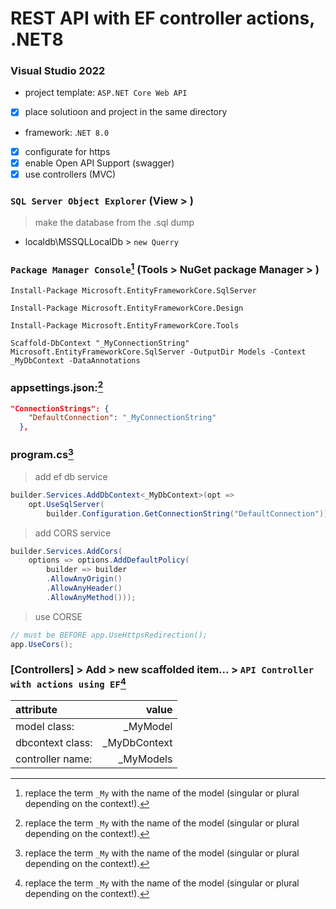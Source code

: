 # REST API with EF controller actions, .NET8
### Visual Studio 2022
- project template: `ASP.NET Core Web API`
- [x] place solutioon and project in the same directory
- framework: .`NET 8.0`
- [x] configurate for https
- [x] enable Open API Support (swagger)
- [x] use controllers (MVC)

### `SQL Server Object Explorer` (View > )
> make the database from the .sql dump
- localdb\MSSQLLocalDb > `new Querry`

### `Package Manager Console`[^1] (Tools > NuGet package Manager > )
```console
Install-Package Microsoft.EntityFrameworkCore.SqlServer
```
```console
Install-Package Microsoft.EntityFrameworkCore.Design
```
```console
Install-Package Microsoft.EntityFrameworkCore.Tools
```


```console
Scaffold-DbContext "_MyConnectionString" Microsoft.EntityFrameworkCore.SqlServer -OutputDir Models -Context _MyDbContext -DataAnnotations
```

### appsettings.json:[^1]
```json
"ConnectionStrings": {
    "DefaultConnection": "_MyConnectionString"
  },
```
### program.cs[^1]
> add ef db service
```csharp
builder.Services.AddDbContext<_MyDbContext>(opt => 
    opt.UseSqlServer(
        builder.Configuration.GetConnectionString("DefaultConnection"));
```
> add CORS service
```csharp
builder.Services.AddCors(
    options => options.AddDefaultPolicy(
        builder => builder
        .AllowAnyOrigin()
        .AllowAnyHeader()
        .AllowAnyMethod()));
```
> use CORSE
```csharp
// must be BEFORE app.UseHttpsRedirection();
app.UseCors();
```

### [Controllers] > Add > new scaffolded item... > `API Controller with actions using EF`[^1]

|    attribute    |       value        |
| :---            |               ---: |
|model class:     |           _MyModel |
|dbcontext class: |       _MyDbContext |
|controller name: |          _MyModels |

[^1]: replace the term `_My` with the name of the model (singular or plural depending on the context!).